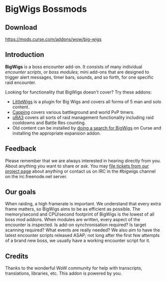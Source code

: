 # BigWigs Bossmods

## Download
https://mods.curse.com/addons/wow/big-wigs

## Introduction

**BigWigs** is a boss encounter add-on. It consists of many individual _encounter scripts_, or _boss modules_; mini add-ons that are designed to trigger alert messages, timer bars, sounds, and so forth, for one specific raid encounter.

Looking for functionality that BigWigs doesn't cover? Try these addons:
* [LittleWigs](https://mods.curse.com/addons/wow/little-wigs) is a plugin for Big Wigs and covers all forms of 5 man and solo content.
* [Capping](https://mods.curse.com/addons/wow/capping-bg-timers) covers various battleground and world PvP timers.
* [oRA3](https://mods.curse.com/addons/wow/ora3) covers all sorts of raid management functionality including raid cooldowns and Battle Res counting.
* Old content can be installed by [doing a search for BigWigs](https://mods.curse.com/search?search=bigwigs&submit-search=Submit) on Curse and installing the appropriate expansion addon.

## Feedback
Please remember that we are always interested in hearing directly from you. About anything you want to share or ask. You may [file tickets from our project page](https://github.com/BigWigsMods/BigWigs/issues) about anything or contact us on IRC in the #bigwigs channel on the irc.freenode.net server.

## Our goals
When raiding, a high framerate is important. We understand that every extra frame matters, so BigWigs aims to be as efficient as possible. The memory/second and CPU/second footprint of BigWigs is the lowest of all boss mod addons.
When modules are written, every aspect of the encounter is inspected. Is add-on synchronisation required? Is target scanning required? What events are really needed? 
We also aim to have the latest encounter scripts released ASAP; not long after the first few attempts of a brand new boss, we usually have a working encounter script for it.

## Credits
Thanks to the wonderful WoW community for help with transcripts, translations, libraries, etc. This addon is powered by you.